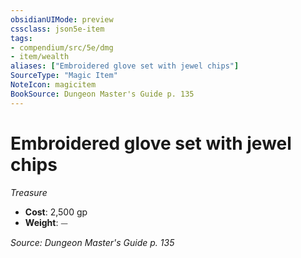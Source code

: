 ```yaml
---
obsidianUIMode: preview
cssclass: json5e-item
tags:
- compendium/src/5e/dmg
- item/wealth
aliases: ["Embroidered glove set with jewel chips"]
SourceType: "Magic Item"
NoteIcon: magicitem
BookSource: Dungeon Master's Guide p. 135
---
```

# Embroidered glove set with jewel chips
*Treasure*  

- **Cost**: 2,500 gp
- **Weight**: ⏤

*Source: Dungeon Master's Guide p. 135*